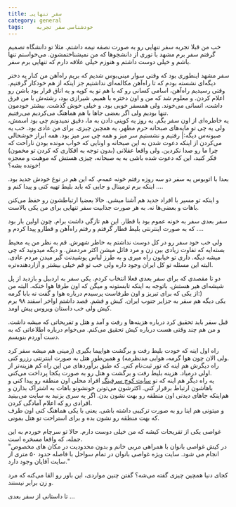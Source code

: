 ```yaml
---
title: سفر تنهایی
category: general
tags:    خودشناسی سفر تجربه
---
```


خب من قبلا تجربه سفر تنهایی رو به صورت نصفه نیمه داشتم. مثلا تو دانشگاه تصمیم گرفتم سفر برم مشهد با توری از دانشجوها که من نمیشناختمشون. می‌خواستم تنها باشم و خیلی دوست داشتم و هنوزم خیلی علاقه دارم که تنهایی برم سفر.<br />

سفر مشهد اینطوری بود که وقتی سوار مینی‌بوس شدیم که بریم راه‌آهن من کنار یه دختر دیگه‌ای نشسته بودم که تا راه‌آهن مکالمه‌ای نداشتیم جز اینکه از هم خودکار گرفتیم. وقتی رسیدیم راه‌آهن، اسامی کسانی رو که با هم تو یه کوپه و یه اتاق قرار بود باشن رو اعلام کردن. و معلوم شد که من و اون دختره با همیم. شیرازی بود، رشته‌ش با من فرق داشت، انسانی می‌خوند. ولی همسفر خوبی بود. و خیلی خوش گذشت. بیشتر خودمون تنها بودیم ولی اگر بعضی جاها با هم هماهنگ می‌کردیم می‌رفتیم. <br />
یه خاطره‌ای از اون سفر بگم. یه روز یه کوپنی دادن به ما، دقیق نمیدونم چی بود اسمش، ولی یه چی تو مایه‌های صبحانه حرم مطهر، یه همچین چیزی. برای من عادی بود. خب یه صبونه‌س دیگه:| رفتیم و نشستیم سر میز و همه چی سر میز بود. همه ابراز خوشحالی می‌کردن از اینکه دعوت شدن به این صبحانه و اونایی که خواب مونده بودن ناراحت که چرا ما رو صدا نکردین. ولی واقعا عقلانی (بدون توجه به افکاری که کردن تو مخمون) فکر کنید، این که دعوت شده باشی به یه صبحانه، چیزی هستش که موهبت و معجزه خونده بشه؟!<br />

بعدا با اتوبوس یه سفر دو سه روزه رفتم خونه عمه‌م. که این هم در نوع خودش جدید بود. اینکه برم ترمینال و جایی که باید بلیط تهیه کنی و پیدا کنم و ....<br />

و اینکه تو مسیر با افراد جدید هم آشنا میشی. حالا بعضیا ارتباطشون رو حفظ می‌کنن باهات و بعضی‌ها نه. به هر صورت جذابیت سفر تنهایی برای من یکی بالاست.<br />

سفر بعدی سفر به خونه عموم بود با قطار. این هم تازگی داشت برام. چون اولین بار بود که به صورت اینترنتی بلیط قطار گرفتم و رفتم راه‌آهن و قطارو پیدا کردم و ....<br />

ولی خب خود سفر رو در کل دوست نداشتم به خاطر شهرش. قم به نظر من یه محیط بسته‌ایه که تفاوت زیادی بین زن و مرد قائل میشن اکثر مردمش. و دیگه میدونید که چی میشه دیگه. داری تو خیابون راه میری و به طرز لباس پوشیدنت گیر میدن مردم عادی. البته این مسئله تو کل ایران وجود داره ولی خب تو قم خیلی بیشتر و آزار‌دهنده‌تره.<br />

دو تا مقصدی که برای سفر بعدی فعلا انتخاب کردم. یکی سفر به اردبیل و بازدید از پل شیشه‌ای هیر هستش. باتوجه به اینکه تابستونه و میگن که اون طرفا هوا خنکه. البته من از یکی که برای تبریز و اون طرفاست پرسیدم درباره هوا و گفت نه بابا گرمه:)<br />
یکی دیگه هم سفر به جزایر جنوب ایران. کیش و قشم. قصد داشتم اواخر اسفند ۹۸ برم کیش ولی خب داستان ویروس پیش اومد.<br />

قبل سفر باید تحقیق کرد درباره هزینه‌‌ها و رفت و آمد و هتل و تفریحاتی که میشه داشت. و من هم چند وقتی هست درباره کیش تحقیق می‌کنم. می‌خوام درباره اطلاعاتی که به دست آوردم بنویسم.<br />

راه اول اینه که خودت بلیط رفت و برگشت هواپیما بگیری (زمینی هم میشه سفر کرد ولی الان چون هوا گرمه، هوایی مدنظرمه) و همین‌طور هتل به صورت اینترنتی رزرو کنی.<br />
راه دیگرش هم اینه که تور ثبت‌نام کنی. که طبق برآوردهای من این راه کم هزینه‌تر از اولی درمیاد. هزینه بلیط رفت و برگشت و هتل رو به صورت یکجا پرداخت می‌کنی.<br />
یه راه دیگر هم اینه که تو [<u>سایت کوچ سرفینگ</u>](https://www.couchsurfing.com/) افراد محلی اون منطقه رو پیدا کنی و باهاشون ارتباط برقرار کنی. اکثرشون می‌تونن خونشونو باهات به اشتراک بذارن و هم‌اینکه جاهای دیدنی اون منطقه رو بهت نشون بدن. اگر یه سری بزنید به سایت می‌بینید افرادی رو که اعلام آمادگی کردن.<br />
و میتونی هم اینا رو به صورت ترکیبی داشته باشی. یعنی با یکی هماهنگ کنی اون طرف که بهت منطقه رو نشون بده و برای استراحت تو هتل بمونی.<br />

غواصی یکی از تفریحات کیشه که من خیلی دوست دارم. حالا تو سرچام خوردم به این جمله، که واقعا مسخره است.<br />
"در کیش غواصی بانوان با همراهی مربی خانم و بدون محدودیت در مکان های مخصوص انجام می شود. سایت ویژه غواصی بانوان در تمام سواحل با فاصله حدود ۵۰ متری از سایت آقایان وجود دارد."

کجای دنیا همچین چیزی گفته می‌شه؟ گفتن چنین مواردی، این باور رو القا می‌کنه که مرد و زن برابر نیستند.


تا داستانی از سفر بعدی ...